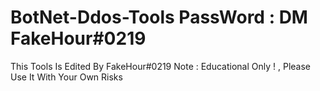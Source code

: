 # BotNet-Ddos-Tools PassWord : DM FakeHour#0219
This Tools Is Edited By FakeHour#0219
Note : 
Educational Only ! , 
Please Use It With Your Own Risks
